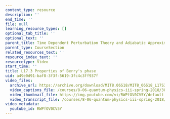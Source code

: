 ```yaml
---
content_type: resource
description: ''
end_time: ''
file: null
learning_resource_types: []
optional_tab_title: ''
optional_text: ''
parent_title: Time Dependent Perturbation Theory and Adiabatic Approximation
parent_type: CourseSection
related_resources_text: ''
resource_index_text: ''
resourcetype: Video
start_time: ''
title: L17.3 Properties of Berry's phase
uid: a49e0d91-baf8-3f3f-5619-3fc4c3ff937f
video_files:
  archive_url: https://archive.org/download/MIT8.06S18/MIT8_06S18_L17S3_300k.mp4
  video_captions_file: /courses/8-06-quantum-physics-iii-spring-2018/385ca9fd607055968a8fc02120b60723_RWPfOV0CV5Y.vtt
  video_thumbnail_file: https://img.youtube.com/vi/RWPfOV0CV5Y/default.jpg
  video_transcript_file: /courses/8-06-quantum-physics-iii-spring-2018/ce09ab5d1c77dab3139542df0aca72bd_RWPfOV0CV5Y.pdf
video_metadata:
  youtube_id: RWPfOV0CV5Y
---
```

